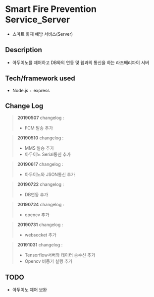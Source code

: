# Smart Fire Prevention Service_Server
- 스마트 화재 예방 서비스(Server)

## Description
- 아두이노를 제어하고 DB와의 연동 및 웹과의 통신을 하는 라즈베리파이 서버

## Tech/framework used
-  Node.js + express


## Change Log
> **20190507**  changelog :
>  - FCM 발송 추가

> **20190510**  changelog :
>  - MMS 발송 추가
>  - 아두이노 Serial통신 추가

> **20190617**  changelog :
>  - 아두이노와 JSON통신 추가

> **20190722**  changelog :
>  - DB연동 추가

> **20190724**  changelog :
>  - opencv 추가

> **20190731**  changelog :
>  - websocket 추가

> **20191031**  changelog :
>  - Tensorflow서버와 데이터 송수신 추가
>  - Opencv 비동기 실행 추가



## TODO

- 아두이노 제어 보완
